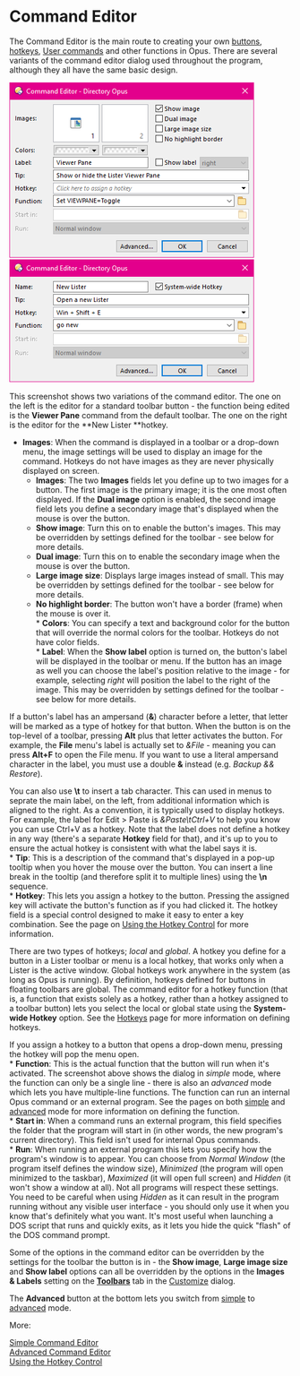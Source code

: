 # Command Editor

The Command Editor is the main route to creating your own [buttons](), [hotkeys](../the_customize_dialog/keys.md), [User commands](../the_customize_dialog/commands/user-defined_commands.md) and other functions in Opus. There are several variants of the command editor dialog used throughout the program, although they all have the same basic design.

![](/Manual/images/media/command_editor_1.png)   ![](/Manual/images/media/command_editor_2.png)

This screenshot shows two variations of the command editor. The one on the left is the editor for a standard toolbar button - the function being edited is the **Viewer Pane** command from the default toolbar. The one on the right is the editor for the **New Lister **hotkey.

- **Images**: When the command is displayed in a toolbar or a drop-down menu, the image settings will be used to display an image for the command. Hotkeys do not have images as they are never physically displayed on screen.         
  - **Images**: The two **Images** fields let you define up to two images for a button. The first image is the primary image; it is the one most often displayed. If the **Dual image** option is enabled, the second image field lets you define a secondary image that's displayed when the mouse is over the button.
  - **Show image**: Turn this on to enable the button's images. This may be overridden by settings defined for the toolbar - see below for more details.
  - **Dual image**: Turn this on to enable the secondary image when the mouse is over the button.
  - **Large image size**: Displays large images instead of small. This may be overridden by settings defined for the toolbar - see below for more details.
  - **No highlight border**: The button won't have a border (frame) when the mouse is over it.  
    \* **Colors**: You can specify a text and background color for the button that will override the normal colors for the toolbar. Hotkeys do not have color fields.  
    \* **Label**: When the **Show label** option is turned on, the button's label will be displayed in the toolbar or menu. If the button has an image as well you can choose the label's position relative to the image - for example, selecting *right* will position the label to the right of the image. This may be overridden by settings defined for the toolbar - see below for more details.

If a button's label has an ampersand (**&**) character before a letter, that letter will be marked as a type of hotkey for that button. When the button is on the top-level of a toolbar, pressing **Alt** plus that letter activates the button. For example, the **File** menu's label is actually set to *&File* - meaning you can press **Alt+F** to open the File menu. If you want to use a literal ampersand character in the label, you must use a double **&** instead (e.g. *Backup && Restore*).

You can also use **\t** to insert a tab character. This can used in menus to seprate the main label, on the left, from additional information which is aligned to the right. As a convention, it is typically used to display hotkeys. For example, the label for Edit \> Paste is *&Paste\tCtrl+V* to help you know you can use Ctrl+V as a hotkey. Note that the label does not define a hotkey in any way (there's a separate **Hotkey** field for that), and it's up to you to ensure the actual hotkey is consistent with what the label says it is.  
\* **Tip**: This is a description of the command that's displayed in a pop-up tooltip when you hover the mouse over the button. You can insert a line break in the tooltip (and therefore split it to multiple lines) using the **\n** sequence.  
\* **Hotkey**: This lets you assign a hotkey to the button. Pressing the assigned key will activate the button's function as if you had clicked it. The hotkey field is a special control designed to make it easy to enter a key combination. See the page on [Using the Hotkey Control](/Manual/customize/creating_your_own_buttons/command_editor/using_the_hotkey_control.md) for more information.

There are two types of hotkeys; *local* and *global*. A hotkey you define for a button in a Lister toolbar or menu is a local hotkey, that works only when a Lister is the active window. Global hotkeys work anywhere in the system (as long as Opus is running). By definition, hotkeys defined for buttons in floating toolbars are global. The command editor for a hotkey function (that is, a function that exists solely as a hotkey, rather than a hotkey assigned to a toolbar button) lets you select the local or global state using the **System-wide Hotkey** option. See the [Hotkeys](../the_customize_dialog/keys.md) page for more information on defining hotkeys.

If you assign a hotkey to a button that opens a drop-down menu, pressing the hotkey will pop the menu open.  
\* **Function**: This is the actual function that the button will run when it's activated. The screenshot above shows the dialog in *simple* mode, where the function can only be a single line - there is also an *advanced* mode which lets you have multiple-line functions. The function can run an internal Opus command or an external program. See the pages on both [simple](/Manual/customize/creating_your_own_buttons/command_editor/simple_command_editor.md) and [advanced](/Manual/customize/creating_your_own_buttons/command_editor/advanced_command_editor.md) mode for more information on defining the function.  
\* **Start in**: When a command runs an external program, this field specifies the folder that the program will start in (in other words, the new program's current directory). This field isn't used for internal Opus commands.  
\* **Run**: When running an external program this lets you specify how the program's window is to appear. You can choose from *Normal Window* (the program itself defines the window size), *Minimized* (the program will open minimized to the taskbar), *Maximized* (it will open full screen) and *Hidden* (it won't show a window at all). Not all programs will respect these settings. You need to be careful when using *Hidden* as it can result in the program running without any visible user interface - you should only use it when you know that's definitely what you want. It's most useful when launching a DOS script that runs and quickly exits, as it lets you hide the quick "flash" of the DOS command prompt.

Some of the options in the command editor can be overridden by the settings for the toolbar the button is in - the **Show image**, **Large image size** and **Show label** options can all be overridden by the options in the **Images & Labels** setting on the **[Toolbars](../the_customize_dialog/toolbars.md)** tab in the [Customize](/Manual/customize/RAEDME.md) dialog.

The **Advanced** button at the bottom lets you switch from [simple](/Manual/customize/creating_your_own_buttons/command_editor/simple_command_editor.md) to [advanced](/Manual/customize/creating_your_own_buttons/command_editor/advanced_command_editor.md) mode.

More:

[Simple Command Editor](/Manual/customize/creating_your_own_buttons/command_editor/simple_command_editor.md)  
[Advanced Command Editor](/Manual/customize/creating_your_own_buttons/command_editor/advanced_command_editor.md)  
[Using the Hotkey Control](/Manual/customize/creating_your_own_buttons/command_editor/using_the_hotkey_control.md)  
